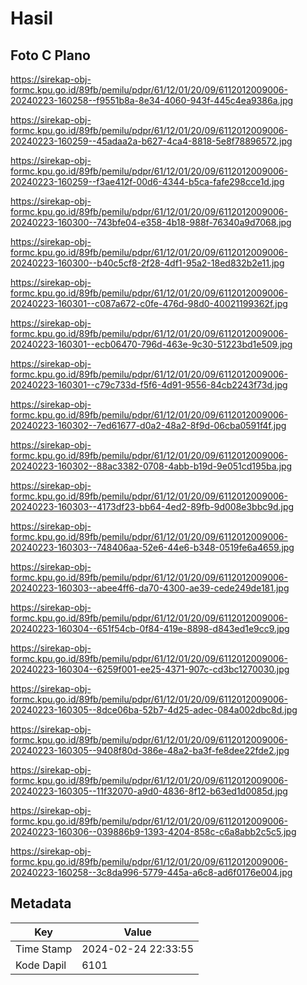 # Hasil

## Foto C Plano

https://sirekap-obj-formc.kpu.go.id/89fb/pemilu/pdpr/61/12/01/20/09/6112012009006-20240223-160258--f9551b8a-8e34-4060-943f-445c4ea9386a.jpg

https://sirekap-obj-formc.kpu.go.id/89fb/pemilu/pdpr/61/12/01/20/09/6112012009006-20240223-160259--45adaa2a-b627-4ca4-8818-5e8f78896572.jpg

https://sirekap-obj-formc.kpu.go.id/89fb/pemilu/pdpr/61/12/01/20/09/6112012009006-20240223-160259--f3ae412f-00d6-4344-b5ca-fafe298cce1d.jpg

https://sirekap-obj-formc.kpu.go.id/89fb/pemilu/pdpr/61/12/01/20/09/6112012009006-20240223-160300--743bfe04-e358-4b18-988f-76340a9d7068.jpg

https://sirekap-obj-formc.kpu.go.id/89fb/pemilu/pdpr/61/12/01/20/09/6112012009006-20240223-160300--b40c5cf8-2f28-4df1-95a2-18ed832b2e11.jpg

https://sirekap-obj-formc.kpu.go.id/89fb/pemilu/pdpr/61/12/01/20/09/6112012009006-20240223-160301--c087a672-c0fe-476d-98d0-40021199362f.jpg

https://sirekap-obj-formc.kpu.go.id/89fb/pemilu/pdpr/61/12/01/20/09/6112012009006-20240223-160301--ecb06470-796d-463e-9c30-51223bd1e509.jpg

https://sirekap-obj-formc.kpu.go.id/89fb/pemilu/pdpr/61/12/01/20/09/6112012009006-20240223-160301--c79c733d-f5f6-4d91-9556-84cb2243f73d.jpg

https://sirekap-obj-formc.kpu.go.id/89fb/pemilu/pdpr/61/12/01/20/09/6112012009006-20240223-160302--7ed61677-d0a2-48a2-8f9d-06cba0591f4f.jpg

https://sirekap-obj-formc.kpu.go.id/89fb/pemilu/pdpr/61/12/01/20/09/6112012009006-20240223-160302--88ac3382-0708-4abb-b19d-9e051cd195ba.jpg

https://sirekap-obj-formc.kpu.go.id/89fb/pemilu/pdpr/61/12/01/20/09/6112012009006-20240223-160303--4173df23-bb64-4ed2-89fb-9d008e3bbc9d.jpg

https://sirekap-obj-formc.kpu.go.id/89fb/pemilu/pdpr/61/12/01/20/09/6112012009006-20240223-160303--748406aa-52e6-44e6-b348-0519fe6a4659.jpg

https://sirekap-obj-formc.kpu.go.id/89fb/pemilu/pdpr/61/12/01/20/09/6112012009006-20240223-160303--abee4ff6-da70-4300-ae39-cede249de181.jpg

https://sirekap-obj-formc.kpu.go.id/89fb/pemilu/pdpr/61/12/01/20/09/6112012009006-20240223-160304--651f54cb-0f84-419e-8898-d843ed1e9cc9.jpg

https://sirekap-obj-formc.kpu.go.id/89fb/pemilu/pdpr/61/12/01/20/09/6112012009006-20240223-160304--6259f001-ee25-4371-907c-cd3bc1270030.jpg

https://sirekap-obj-formc.kpu.go.id/89fb/pemilu/pdpr/61/12/01/20/09/6112012009006-20240223-160305--8dce06ba-52b7-4d25-adec-084a002dbc8d.jpg

https://sirekap-obj-formc.kpu.go.id/89fb/pemilu/pdpr/61/12/01/20/09/6112012009006-20240223-160305--9408f80d-386e-48a2-ba3f-fe8dee22fde2.jpg

https://sirekap-obj-formc.kpu.go.id/89fb/pemilu/pdpr/61/12/01/20/09/6112012009006-20240223-160305--11f32070-a9d0-4836-8f12-b63ed1d0085d.jpg

https://sirekap-obj-formc.kpu.go.id/89fb/pemilu/pdpr/61/12/01/20/09/6112012009006-20240223-160306--039886b9-1393-4204-858c-c6a8abb2c5c5.jpg

https://sirekap-obj-formc.kpu.go.id/89fb/pemilu/pdpr/61/12/01/20/09/6112012009006-20240223-160258--3c8da996-5779-445a-a6c8-ad6f0176e004.jpg


## Metadata

| Key        | Value               |
| ---------- | ------------------- |
| Time Stamp | 2024-02-24 22:33:55 |
| Kode Dapil | 6101                |




